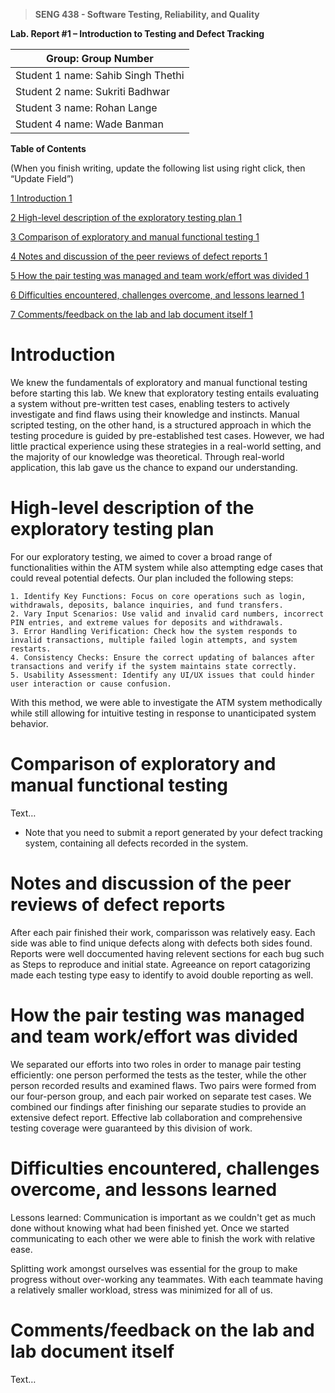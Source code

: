 >   **SENG 438 - Software Testing, Reliability, and Quality**

**Lab. Report \#1 – Introduction to Testing and Defect Tracking**

| Group: Group Number      |
|-----------------|
| Student 1 name: Sahib Singh Thethi |   
| Student 2 name: Sukriti Badhwar |   
| Student 3 name: Rohan Lange |   
| Student 4 name: Wade Banman |   


**Table of Contents**

(When you finish writing, update the following list using right click, then
“Update Field”)

[1 Introduction	1](#_Toc439194677)

[2 High-level description of the exploratory testing plan	1](#_Toc439194678)

[3 Comparison of exploratory and manual functional testing	1](#_Toc439194679)

[4 Notes and discussion of the peer reviews of defect reports	1](#_Toc439194680)

[5 How the pair testing was managed and team work/effort was
divided	1](#_Toc439194681)

[6 Difficulties encountered, challenges overcome, and lessons
learned	1](#_Toc439194682)

[7 Comments/feedback on the lab and lab document itself	1](#_Toc439194683)

# Introduction

We knew the fundamentals of exploratory and manual functional testing before starting this lab. We knew that exploratory testing entails evaluating a system without pre-written test cases, enabling testers to actively investigate and find flaws using their knowledge and instincts. Manual scripted testing, on the other hand, is a structured approach in which the testing procedure is guided by pre-established test cases. However, we had little practical experience using these strategies in a real-world setting, and the majority of our knowledge was theoretical. Through real-world application, this lab gave us the chance to expand our understanding.

# High-level description of the exploratory testing plan

For our exploratory testing, we aimed to cover a broad range of functionalities within the ATM system while also attempting edge cases that could reveal potential defects. Our plan included the following steps:

    1. Identify Key Functions: Focus on core operations such as login, withdrawals, deposits, balance inquiries, and fund transfers.
    2. Vary Input Scenarios: Use valid and invalid card numbers, incorrect PIN entries, and extreme values for deposits and withdrawals.
    3. Error Handling Verification: Check how the system responds to invalid transactions, multiple failed login attempts, and system restarts.
    4. Consistency Checks: Ensure the correct updating of balances after transactions and verify if the system maintains state correctly.
    5. Usability Assessment: Identify any UI/UX issues that could hinder user interaction or cause confusion.

With this method, we were able to investigate the ATM system methodically while still allowing for intuitive testing in response to unanticipated system behavior.

# Comparison of exploratory and manual functional testing

Text…

-   Note that you need to submit a report generated by your defect tracking
    system, containing all defects recorded in the system.

# Notes and discussion of the peer reviews of defect reports

After each pair finished their work, comparisson was relatively easy. Each side was able to find unique defects along with defects both sides found. Reports were well doccumented having relevent sections for each bug such as Steps to reproduce and initial state. Agreeance on report catagorizing made each testing type easy to identify to avoid double reporting as well.

# How the pair testing was managed and team work/effort was divided 

We separated our efforts into two roles in order to manage pair testing efficiently: one person performed the tests as the tester, while the other person recorded results and examined flaws. Two pairs were formed from our four-person group, and each pair worked on separate test cases. We combined our findings after finishing our separate studies to provide an extensive defect report. Effective lab collaboration and comprehensive testing coverage were guaranteed by this division of work.

# Difficulties encountered, challenges overcome, and lessons learned


Lessons learned:
Communication is important as we couldn't get as much done without knowing what had been finished yet. Once we started communicating to each other we were able to finish the work with relative ease.

Splitting work amongst ourselves was essential for the group to make progress without over-working any teammates. With each teammate having a relatively smaller workload, stress was minimized for all of us.

# Comments/feedback on the lab and lab document itself

Text…
